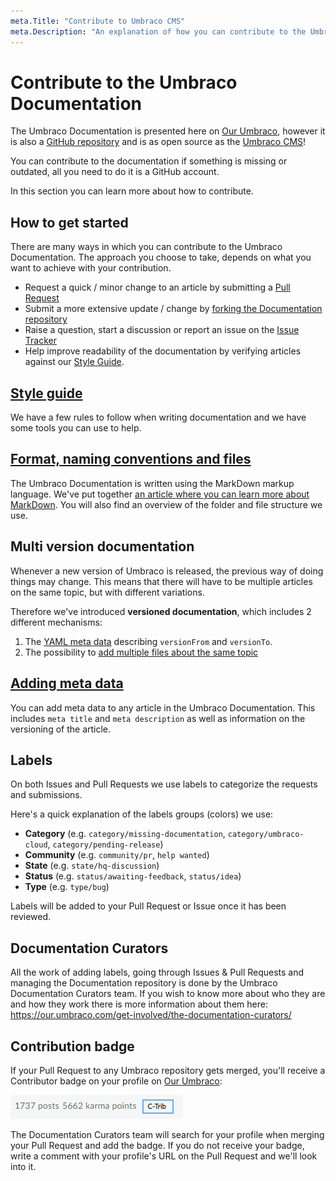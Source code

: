 ```yaml
---
meta.Title: "Contribute to Umbraco CMS"
meta.Description: "An explanation of how you can contribute to the Umbraco Documentation, what the process is and what things to keep in mind when contributing."
---
```

# Contribute to the Umbraco Documentation

The Umbraco Documentation is presented here on [Our Umbraco](https://our.umbraco.com/documentation), however it is also a [GitHub repository](https://github.com/umbraco/UmbracoDocs) and is as open source as the [Umbraco CMS](https://github.com/umbraco/Umbraco-CMS)!

You can contribute to the documentation if something is missing or outdated, all you need to do it is a GitHub account.

In this section you can learn more about how to contribute.

## How to get started

There are many ways in which you can contribute to the Umbraco Documentation. The approach you choose to take, depends on what you want to achieve with your contribution.

* Request a quick / minor change to an article by submitting a [Pull Request](Pull-Requests/#option-1-creating-a-pr-directly-on-github)
* Submit a more extensive update / change by [forking the Documentation repository](Pull-Requests/#options-2-creating-a-pr-through-a-fork)
* Raise a question, start a discussion or report an issue on the [Issue Tracker](Issues/)
* Help improve readability of the documentation by verifying articles against our [Style Guide](Style-Guide/#test-the-docs-yourself).

## [Style guide](Style-Guide/index.md)

We have a few rules to follow when writing documentation and we have some tools you can use to help.

## [Format, naming conventions and files](Markdown-Conventions)

The Umbraco Documentation is written using the MarkDown markup language. We've put together [an article where you can learn more about MarkDown](https://our.umbraco.com/Documentation/Contribute/Markdown-Conventions). You will also find an overview of the folder and file structure we use.

## Multi version documentation

Whenever a new version of Umbraco is released, the previous way of doing things may change. This means that there will have to be multiple articles on the same topic, but with different variations.

Therefore we've introduced **versioned documentation**, which includes 2 different mechanisms:

1. The [YAML meta data](Adding-Metadata/index.md) describing `versionFrom` and `versionTo`.
2. The possibility to [add multiple files about the same topic](File-Naming-Conventions/index.md)

## [Adding meta data](Adding-Metadata/index.md)

You can add meta data to any article in the Umbraco Documentation. This includes `meta title` and `meta description` as well as information on the versioning of the article.

## Labels

On both Issues and Pull Requests we use labels to categorize the requests and submissions.

Here's a quick explanation of the labels groups (colors) we use:

* **Category** (e.g. `category/missing-documentation`, `category/umbraco-cloud`, `category/pending-release`)
* **Community** (e.g. `community/pr`, `help wanted`)
* **State** (e.g. `state/hq-discussion`)
* **Status** (e.g. `status/awaiting-feedback`, `status/idea`)
* **Type** (e.g. `type/bug`)

Labels will be added to your Pull Request or Issue once it has been reviewed.

## Documentation Curators

All the work of adding labels, going through Issues & Pull Requests and managing the Documentation repository is done by the Umbraco Documentation Curators team. If you wish to know more about who they are and how they work there is more information about them here: https://our.umbraco.com/get-involved/the-documentation-curators/

## Contribution badge

If your Pull Request to any Umbraco repository gets merged, you'll receive a Contributor badge on your profile on [Our Umbraco](https://our.umbraco.com):

![Contributor badge on Our](images/c-trib-badge.png)

The Documentation Curators team will search for your profile when merging your Pull Request and add the badge.
If you do not receive your badge, write a comment with your profile's URL on the Pull Request and we'll look into it.
